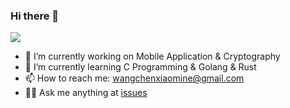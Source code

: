 ### Hi there 👋

<img align="top" src="https://github-readme-stats.vercel.app/api?username=chinsyo&show_icons=true&theme=buefy" /> 

- 🔭 I’m currently working on Mobile Application & Cryptography
- 🌱 I’m currently learning C Programming & Golang & Rust
- 📫 How to reach me: wangchenxiaomine@gmail.com
- 🙇🏻 Ask me anything at [issues](https://github.com/chinsyo/chinsyo/issues)
